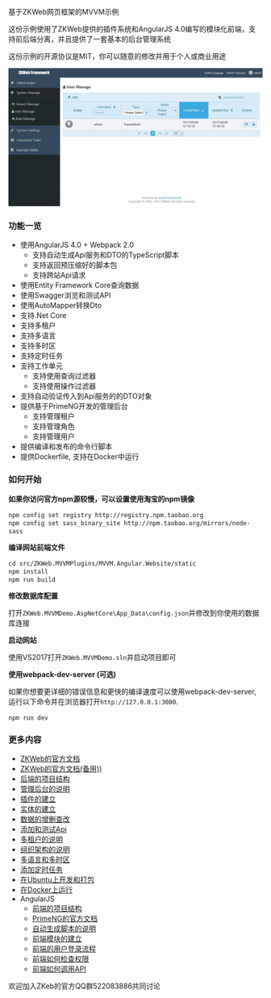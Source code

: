 基于ZKWeb网页框架的MVVM示例

这份示例使用了ZKWeb提供的插件系统和AngularJS 4.0编写的模块化前端，支持前后端分离，并且提供了一套基本的后台管理系统

这份示例的开源协议是MIT，你可以随意的修改并用于个人或商业用途

![preview](../preview.jpg)

### 功能一览

- 使用AngularJS 4.0 + Webpack 2.0
    - 支持自动生成Api服务和DTO的TypeScript脚本
    - 支持返回预压缩好的脚本包
    - 支持跨站Api请求
- 使用Entity Framework Core查询数据
- 使用Swagger浏览和测试API
- 使用AutoMapper转换Dto
- 支持.Net Core
- 支持多租户
- 支持多语言
- 支持多时区
- 支持定时任务
- 支持工作单元
    - 支持使用查询过滤器
    - 支持使用操作过滤器
- 支持自动验证传入到Api服务的的DTO对象
- 提供基于PrimeNG开发的管理后台
    - 支持管理租户
    - 支持管理角色
    - 支持管理用户
- 提供编译和发布的命令行脚本
- 提供Dockerfile, 支持在Docker中运行

### 如何开始

**如果你访问官方npm源较慢，可以设置使用淘宝的npm镜像**

```
npm config set registry http://registry.npm.taobao.org
npm config set sass_binary_site http://npm.taobao.org/mirrors/node-sass
```

**编译网站前端文件**

```
cd src/ZKWeb.MVVMPlugins/MVVM.Angular.Website/static
npm install
npm run build
```

**修改数据库配置**

打开`ZKWeb.MVVMDemo.AspNetCore\App_Data\config.json`并修改到你使用的数据库连接

**启动网站**

使用VS2017打开`ZKWeb.MVVMDemo.sln`并启动项目即可

**使用webpack-dev-server (可选)**

如果你想要更详细的错误信息和更快的编译速度可以使用webpack-dev-server,<br/>
运行以下命令并在浏览器打开`http://127.0.0.1:3000`.

```
npm run dev
```

### 更多内容

- [ZKWeb的官方文档](http://zkweb-framework.github.io)
- [ZKWeb的官方文档(备用))](http://zkweb.org/static/docs/index.html)
- [后端的项目结构](./BackendStruction.md)
- [管理后台的说明](./AdminPanel.md)
- [插件的建立](./CreatePlugin.md)
- [实体的建立](./CreateEntity.md)
- [数据的增删查改](./CRUD.md)
- [添加和测试Api](./ApplicationService.md)
- [多租户的说明](./MultiTenant.md)
- [组织架构的说明](./Organization.md)
- [多语言和多时区](./Locale.md)
- [添加定时任务](./ScheduledTask.md)
- [在Ubuntu上开发和打包](./UbuntuSupport.md)
- [在Docker上运行](./DockerSupport.md)
- AngularJS
	- [前端的项目结构](./NgFrontendStruction.md)
	- [PrimeNG的官方文档](https://www.primefaces.org/primeng/#/setup)
	- [自动生成脚本的说明](./NgAutoGeneratedScript.md)
	- [前端模块的建立](./NgCreateModule.md)
    - [前端的用户登录流程](./NgAdminLogin.md)
	- [前端如何检查权限](./NgCheckPremission.md)
	- [前端如何调用API](./ngRequestApi.md)

欢迎加入ZKeb的官方QQ群522083886共同讨论
